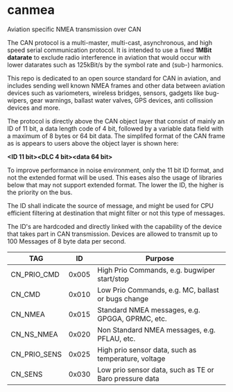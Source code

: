 # canmea
Aviation specific NMEA transmission over CAN

The CAN protocol is a multi-master, multi-cast, asynchronous, and high speed serial communication protocol.
It is intended to use a fixed <b>1MBit datarate</b> to exclude radio interference in aviation that would occur with lower datarates such as 125kBit/s by the symbol rate and (sub-) harmonics.

This repo is dedicated to an open source standard for CAN in aviation, and includes sending well known NMEA frames and other data between aviation devices such as variometers, wireless bridges, sensors, gadgets like bug-wipers, gear warnings, ballast water valves, GPS devices, anti collission devices and more.

The protocol is directly above the CAN object layer that consist of mainly an ID of 11 bit, a data length code of 4 bit, followed by a variable data field with a maximum of 8 bytes or 64 bit data. The simplifed format of the CAN frame as is appears to users above the object layer is shown here:

<b><ID 11 bit><DLC 4 bit><data 64 bit></b>

To improve performance in noise environment, only the 11 bit ID format, and not the extended format will be used. This eases also the usage of libraries below that may not support extended format. 
The lower the ID, the higher is the priority on the bus.

The ID shall indicate the source of message, and might be used for CPU efficient filtering at destination that might filter or not this type of messages.
  
The ID's are hardcoded and directly linked with the capability of the device that takes part in CAN transmission. Devices are allowed to transmit up to 100 Messages of 8 byte data per second.  


|TAG          |ID      |Purpose|
|-------------|--------|---------------------------------------------------------|
|CN_PRIO_CMD  |0x005   |High Prio Commands, e.g. bugwiper start/stop|
|CN_CMD       |0x010   |Low Prio Commands, e.g. MC, ballast or bugs change|
|CN_NMEA      |0x015   |Standard NMEA messages, e.g. GPGGA, GPRMC, etc.|
|CN_NS_NMEA   |0x020   |Non Standard NMEA messages, e.g. PFLAU, etc.|
|CN_PRIO_SENS |0x025   |High prio sensor data, such as temperature, voltage|
|CN_SENS      |0x030   |Low prio sensor data, such as TE or Baro pressure data|

 
